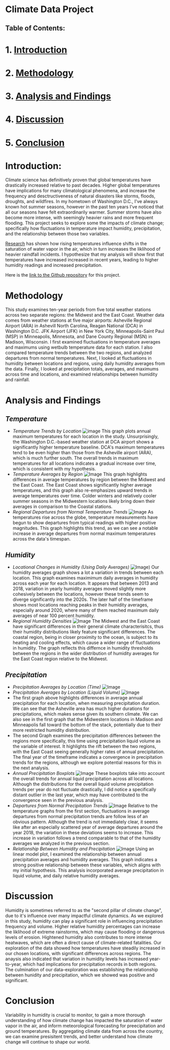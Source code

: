 # **Climate Data Project**

## Table of Contents:
# 1. [Introduction](#introduction)
# 2. [Methodology](#methodology)
# 3. [Analysis and Findings](#analysis-and-findings)
# 4. [Discussion](#discussion)
# 5. [Conclusion](#conclusion)


# **Introduction:**

Climate science has definitively proven that global temperatures have drastically increased relative to past decades. Higher global temperatures have implications for many climatological phenomena, and increase the frequency and desctructiveness of natural disasters like storms, floods, droughts, and wildfires. In my hometown of Washington D.C., I've always known hot summer seasons, however in the past ten years I've noticed that all our seasons have felt extraordinarily warmer. Summer storms have also become more intense, with seemingly heavier rains and more frequent flooding. This project seeks to explore some the impacts of climate change; specifically how fluctuations in temperature impact humidity, precipitation, and the relationship between those two variables. 

[Research](https://www.metoffice.gov.uk/about-us/news-and-media/media-centre/weather-and-climate-news/2020/scientists-investigate-humidity---the-second-pillar-of-climate-change) has shown how rising temperatures influence shifts in the saturation of water vapor in the air, which in turn increases the liklihood of heavier raindfall incidents. I hypothesize that my analysis will show first that temperatures have increased increased in recent years, leading to higher humidity readings and increased precipitation.

Here is the [link to the Github repository](https://github.com/griffinberonio/Climate_Data_Project) for this project.

# **Methodology**

This study examines ten-year periods from five total weather stations across two separate regions: the Midwest and the East Coast. Weather data comes from weather stations at five major airports: Asheville Regional Airport (ARA) in Ashevill North Carolina, Reagan National (DCA) in Washington D.C. JFK Airport (JFK) in New York City, Minneapolis-Saint Paul (MSP) in Minneapolis, Minnesota, and Dane County Regional (MSN) in Madison, Wisconsin. I first examined fluctuations in temperature averages and maximums using wetbulb temperature data for each station. I also compared temperature trends between the two regions, and analyzed departures from normal temperatures. Next, I looked at fluctuations in humidity between locations and regions, using daily humidity averages from the data. Finally, I looked at precipitation totals, averages, and maximums across time and locations, and examined relationships between humidity and rainfall. 

# **Analysis and Findings**

## *Temperature*

* *Temperature Trends by Location*
![image](location_temp_plot.png)
This graph plots annual maximum temperatures for each location in the study. Unsurprisingly, the Washington D.C.-based weather station at DCA airport shows a significantly higher temperature baseline. DCA's maximum temperatures tend to be even higher than those from the Asheville airport (ARA), which is much further south. The overall trends in maximum temperatures for all locations indicates a gradual increase over time, which is consistent with my hypothesis. 
* *Temperature Averages by Region*
![Image](regionaltempplots.png)
This graph highlights differences in average temperatures by region between the Midwest and the East Coast. The East Coast shows significantly higher average temperatures, and this graph also re-emphasizes upward trends in average temperatures over time. Colder winters and relatively cooler summer seasons in the Midwestern locations likely bring down their averages in comparison to the Coastal stations. 
* *Regional Departures from Normal Temperature Trends*
![Image](departure.png)
As temperatures rise across the globe, temperature measurements have begun to show departures from typical readings with higher positive magnitudes. This graph highlights this trend, as we can see a notable increase in average departures from normal maximum temperatures across the data's timespan. 

## *Humidity*
* *Locational Changes in Humidity (Using Daily Averages)*
![Image](dailyhumid.png))
Our humidity averages graph shows a lot a variation in trends between each location. This graph examines maximimum daily averages in humidity across each year for each location. It appears that between 2013 and 2018, variation in yearly humidity averages moved slightly more cohesively between the locations, however these trends seem to diverge significantly into the 2020s. The later half of the timeframe shows most locations reaching peaks in their humidity averages, especially around 2020, where many of them reached maximum daily averages of near 100 percent humidity. 
* *Regional Humidity Densities*
![Image](humiddensity.png)
The Midwest and the East Coast have significant differences in their general climate characterisitcs, thus their humidity distributions likely feature significant differences. The coastal region, being in closer proximity to the ocean, is subject to its heating and cooling effects, which cause a wider range of fluctuations in humidity. The graph reflects this differnce in humidity thresholds between the regions in the wider distribution of humidity averages for the East Coast region relative to the Midwest. 

## *Precipitation*
* *Precipitation Averages by Location (Time)*
![Image](maxprecip.png)
* *Precipitation Averages by Location (Liquid Volume)*
![Image](liquidavg.png)
* The first graph above highlights differences in average annual precipitation for each location, when measuring precipitation duration. We can see that the Asheville area has much higher durations for precipitations, which makes sense given its southern climate. We can also see in the first graph that the Midwestern locations in Madison and Minneapolis fall toward the bottom of the stack, potentially due to their more restricted humidity distribution. 
* The second Graph examines the precipitation differences between the regions more specifically, this time using precipitation liquid volume as the variable of interest. It highlights the rift between the two regions, with the East Coast seeing generally higher rates of annual precipitation. The final year of the timeframe indicates a convergence in precipitation trends for the regions, although we explore potential reasons for this in the next analysis. 
* *Annual Precipitation Boxplots* 
![Image](liquidboxplot.png)
These boxplots take into account the overall trends for annual liquid precipitation across all locations. Although the distributions for the overall liquid volume precipitation trends per year do not fluctuate drastically, I did notice a specifically distant outlier in the last year, which may have contributed to the convergence seen in the previous analysis. 
* *Departures from Normal Precipitation Trends*
![Image](Precipdiff.png)
Relative to the temperature graphs from the first section, fluctuations in average departures from normal precipitation trends are follow less of an obvious pattern. Although the trend is not immediately clear, it seems like after an especially scattered year of average departures around the year 2018, the variation in these deviations seems to increase. This increase in variation follows a trend comparable to that of the humidity averages we analyzed in the previous section. 
* *Relationship Between Humidity and Precipitation*
![Image](relationship.png)
Using an linear model plot, I examined the relationship between annual precipitation averages and humidity averages. This graph indicates a strong positive relationship between these variables, which aligns with my initial hypothesis. This analysis incorporated average precipitation in liquid volume, and daily relative humidity averages. 

# **Discussion**

Humidity is sometimes referred to as the "second pillar of climate change", due to it's influence over many impactful climate dynamics. As we explored in this study, humidity can play a significant role in influencing precipitation frequency and volume. Higher relative humidity percentages can increase the liklihood of extreme rainstorms, which may cause flooding or dangerous levels of erosion. Hightened  humidity also contributes to more intense heatwaves, which are often a direct cause of climate-related fatalities. Our exploration of the data showed how temperatures have steadily increased in our chosen locations, with significant differences across regions. The anaysis also indicated that variation in humidity levels has increased year-to-year, which had implications for precipitation records in both regions. The culmination of our data-exploration was establishing the relationship between hunidity and precipitation, which we showed was positive and significant.  

# **Conclusion**

Variability in humidity is crucial to monitor, to gain a more thorough understanding of how climate change has impacted the saturation of water vapor in the air, and inform meteorological forecasting for preecipitation and ground temperatures. By aggregating climate data from across the country, we can examine presisitent trends, and better understand how climate change will continue to shape our world. 
